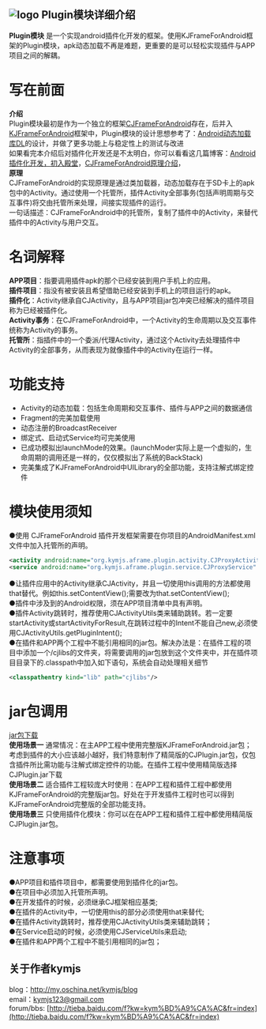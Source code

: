## ![logo](https://github.com/kymjs/KJFrameForAndroid/blob/master/KJFrameExample/logo.jpg) Plugin模块详细介绍
**Plugin模块** 是一个实现android插件化开发的框架。使用KJFrameForAndroid框架的Plugin模块，apk动态加载不再是难题，更重要的是可以轻松实现插件与APP项目之间的解耦。<br>

# 写在前面
**介绍** <br>
  Plugin模块最初是作为一个独立的框架[CJFrameForAndroid](https://github.com/kymjs/CJFrameForAndroid/)存在，后并入[KJFrameForAndroid](https://github.com/kymjs/KJFrameForAndroid/)框架中，Plugin模块的设计思想参考了：[Android动态加载库DL](https://github.com/singwhatiwanna/dynamic-load-apk)的设计，并做了更多功能上与稳定性上的测试与改进<br>
  如果看完本介绍后对插件化开发还是不太明白，你可以看看这几篇博客：[Android插件化开发，初入殿堂](http://my.oschina.net/kymjs/blog/327232)，[CJFrameForAndroid原理介绍](http://my.oschina.net/kymjs/blog/331997)，<br>
**原理** <br>
  CJFrameForAndroid的实现原理是通过类加载器，动态加载存在于SD卡上的apk包中的Activity。通过使用一个托管所，插件Activity全部事务(包括声明周期与交互事件)将交由托管所来处理，间接实现插件的运行。<br>
  一句话描述：CJFrameForAndroid中的托管所，复制了插件中的Activity，来替代插件中的Activity与用户交互。<br>

# 名词解释
**APP项目**：指要调用插件apk的那个已经安装到用户手机上的应用。<br>
**插件项目**：指没有被安装且希望借助已经安装到手机上的项目运行的apk。<br>
**插件化**：Activity继承自CJActivity，且与APP项目jar包冲突已经解决的插件项目称为已经被插件化。<br>
**Activity事务**：在CJFrameForAndroid中，一个Activity的生命周期以及交互事件统称为Activity的事务。<br>
**托管所**：指插件中的一个委派/代理Activity，通过这个Activity去处理插件中Activity的全部事务，从而表现为就像插件中的Activity在运行一样。<br>

# 功能支持
* Activity的动态加载：包括生命周期和交互事件、插件与APP之间的数据通信<br>
* Fragment的完美加载使用<br>
* 动态注册的BroadcastReceiver<br>
* 绑定式、启动式Service均可完美使用<br>
* 已成功模拟出launchMode的效果。(launchModer实际上是一个虚拟的，生命周期的调用还是一样的，仅仅模拟出了系统的BackStack)<br>
* 完美集成了KJFrameForAndroid中UILibrary的全部功能，支持注解式绑定控件<br>

# 模块使用须知
●使用 CJFrameForAndroid 插件开发框架需要在你项目的AndroidManifest.xml文件中加入托管所的声明。<br>
```xml
<activity android:name="org.kymjs.aframe.plugin.activity.CJProxyActivity" />  <!-- 如果使用了插件Activity，需要添加 -->
<service android:name="org.kymjs.aframe.plugin.service.CJProxyService" />  <!-- 如果使用了插件Service，需要添加 -->
```
●让插件应用中的Activity继承CJActivity，并且一切使用this调用的方法都使用that替代。例如this.setContentView();需要改为that.setContentView();<br>
●插件中涉及到的Android权限，须在APP项目清单中具有声明。<br>
●插件Activity跳转时，推荐使用CJActivityUtils类来辅助跳转。若一定要startActivity或startActivityForResult,在跳转过程中的Intent不能自己new,必须使用CJActivityUtils.getPluginIntent();<br>
●在插件和APP两个工程中不能引用相同的jar包。解决办法是：在插件工程的项目中添加一个/cjlibs的文件夹，将需要调用的jar包放到这个文件夹中，并在插件项目目录下的.classpath中加入如下语句，系统会自动处理相关细节
```xml
<classpathentry kind="lib" path="cjlibs"/>
```

# jar包调用
[jar包下载](https://github.com/kymjs/KJFrameForAndroid/tree/master/binrary)<br>
**使用场景一** 通常情况：在主APP工程中使用完整版KJFrameForAndroid.jar包；考虑到插件的大小应该越小越好，我们特意制作了精简版的CJPlugin.jar包，仅包含插件所比需功能与注解式绑定控件的功能。在插件工程中使用精简版选择CJPlugin.jar下载<br>
**使用场景二** 适合插件工程较庞大时使用：在APP工程和插件工程中都使用KJFrameForAndroid的完整版jar包。好处在于开发插件工程时也可以得到KJFrameForAndroid完整版的全部功能支持。<br>
**使用场景三** 只使用插件化模块：你可以在在APP工程和插件工程中都使用精简版CJPlugin.jar包。

# 注意事项
●APP项目和插件项目中，都需要使用到插件化的jar包。<br>
●在项目中必须加入托管所声明。<br>
●在开发插件的时候，必须继承CJ框架相应基类;<br>
●在插件的Activity中，一切使用this的部分必须使用that来替代;<br>
●在插件Activity跳转时，推荐使用CJActivityUtils类来辅助跳转；<br>
●在Service启动的时候，必须使用CJServiceUtils来启动;<br>
●在插件和APP两个工程中不能引用相同的jar包；<br>

## 关于作者kymjs
blog：http://my.oschina.net/kymjs/blog<br>
email：kymjs123@gmail.com<br>
forum/bbs: [http://tieba.baidu.com/f?kw=kym%BD%A9%CA%AC&fr=index](http://tieba.baidu.com/f?kw=kym%BD%A9%CA%AC&fr=index)<br>